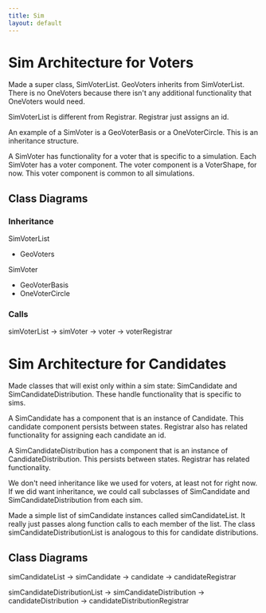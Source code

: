 ```yaml
---
title: Sim
layout: default
---
```


# Sim Architecture for Voters
Made a super class, SimVoterList. GeoVoters inherits from SimVoterList. There is no OneVoters because there isn't any additional functionality that OneVoters would need.

SimVoterList is different from Registrar. Registrar just assigns an id.

An example of a SimVoter is a GeoVoterBasis or a OneVoterCircle. This is an inheritance structure. 

A SimVoter has functionality for a voter that is specific to a simulation. Each SimVoter has a voter component. The voter component is a VoterShape, for now. This voter component is common to all simulations.

## Class Diagrams

### Inheritance

SimVoterList
- GeoVoters

SimVoter
- GeoVoterBasis
- OneVoterCircle

### Calls

simVoterList -> simVoter -> voter -> voterRegistrar

# Sim Architecture for Candidates
Made classes that will exist only within a sim state: SimCandidate and SimCandidateDistribution. These handle functionality that is specific to sims.

A SimCandidate has a component that is an instance of Candidate. This candidate component persists between states. Registrar also has related functionality for assigning each candidate an id.

A SimCandidateDistribution has a component that is an instance of CandidateDistribution. This persists between states. Registrar has related functionality.

We don't need inheritance like we used for voters, at least not for right now. If we did want inheritance, we could call subclasses of SimCandidate and SimCandidateDistribution from each sim.

Made a simple list of simCandidate instances called simCandidateList. It really just passes along function calls to each member of the list. The class simCandidateDistributionList is analogous to this for candidate distributions.

## Class Diagrams


simCandidateList -> simCandidate -> candidate -> candidateRegistrar

simCandidateDistributionList -> simCandidateDistribution -> candidateDistribution -> candidateDistributionRegistrar

